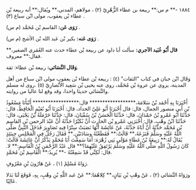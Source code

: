 ١٨٨٤ -** م س:** ربيعة بن عطاء الزُّهْرِيّ (٢) ، مولاهم، المدني،** ويُقال:** أنه ربيعة بْن عطاء بْن يعقوب، مولى ابْن سباع (٣) .

**رَوَى عَن:** القاسم بْن مُحَمَّد (م س) .

**رَوَى عَنه:** بكير بْن عَبد الله بْن الأشج (م س) .

**قال أَبُو عُبَيد الآجري:** سألت أبا داود عن ربيعة بْن عطاء حدث عنه العُمَري الصغير،** فقال:** معروف.

**وَقَال النَّسَائي:** ربيعة بْن عطاء: ثقة.

وَقَال ابْن حبان في كتاب "الثقات" (٤) : ربيعة بْن عطاء بْن يعقوب مولى ابْن سباع من أهل المدينة، يروي عن عروة بْن مُحَمَّد، روى عنه يحيى بْن سَعِيد الأَنْصارِيّ (٥) .روى له مسلم والنَّسَائي حديثا واحدا، وقد وقع لنا عاليا من روايته.

أَخْبَرَنَا بِهِ أَحْمَد بْنُ سَلامَةَ،****************** قال:****************** أَنْبَأَنَا مَسْعُودُ بْن أَبي منصور الجمال، قال: قال أَخْبَرَنَا أَبُو عَلِيّ الحداد، قال: أَخْبَرَنَا أَبُو نُعَيْمٍ الْحَافِظُ، قال: حَدَّثَنَا أَبُو عَمْرو بْنُ حَمْدَانَ، قال: حَدَّثَنَا الْحَسَنُ بْنُ سُفْيَانَ، قال: حَدَّثَنَا حَرْمَلَةُ بْنُ يَحْيَى، قال: حَدَّثَنَا ابْنُ وهْبٍ، قال: أَخْبَرَنِي عَمْرو بْن الحارث أَنَّ بُكَيْرًا حَدَّثَهُ أَنَّ عَبْدَ الرحمن بْن القاسم بْن مُحَمَّد حَدَّثَهُ أَنَّ أَبَاهُ حَدَّثَهُ، عَنْ عَائِشَةَ أَنَّهَا نَصَبَتْ سِتْرًا فِيهِ تَصَاوِيرَ فَدَخَلَ النَّبِيُّ صَلَّى اللَّهُ عَلَيْهِ وسَلَّمَ فَنَزَعَهُ،** قَالَتْ:** فَقَطَعْتُهُ وسَادَتَيْنِ.** فَقَالَ رَجُلٌ فِي الْمَجْلِسِ حِينَئِذٍ يُقَالُ لَهُ:** رَبِيعَةُ بْنُ عَطَاءٍ مَوْلَى بَنِي زُهْرَهَ: أَمَا سَمِعْتَ أَبَا مُحَمَّدٍ يَذْكُرُ أَنَّ عَائِشَةَ قَالَتْ: كَانَ رَسُولُ اللَّهِ صَلَّى اللَّهُ عَلَيْهِ وسَلَّمَ يَرْتَفِقُ عَلَيْهِمَا؟** قال عَبْدُ الرَّحْمَنِ بْنُ الْقَاسِمِ:** لا. قال: لَكِنِّي قَدْ سَمِعْتُهُ -** يُرِيدُ:** الْقَاسِمَ بْنَ مُحَمَّدٍ.

رَوَاهُ مُسْلِمٌ (١) ، عَنْ هَارُونَ بْنِ مَعْرُوفٍ.

ورَوَاهُ النَّسَائي (٢) ، عَنْ وهْبِ بْنِ بَيَانٍ،** كِلاهُمَا:** عَنْ عَبد اللَّهِ بْنِ وهْبٍ، بِهِ، فَوَقَعَ لَنَا بَدَلا عَالِيًا.